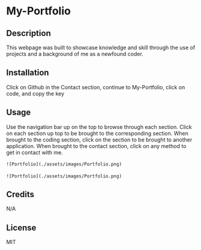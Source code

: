 # My-Portfolio

## Description

This webpage was built to showcase knowledge and skill through the use of projects and a background of me as a newfound coder.

## Installation

Click on Github in the Contact section, continue to My-Portfolio, click on code, and copy the key

## Usage

Use the navigation bar up on the top to browse through each section. Click on each section up top to be brought to the corresponding section.
When brought to the coding section, click on the section to be brought to another application.
When brought to the contact section, click on any method to get in contact with me.

    ![Portfolio](./assets/images/Portfolio.png)

    ![Portfolio](./assets/images/Portfolio.png)

## Credits

N/A

## License

MIT